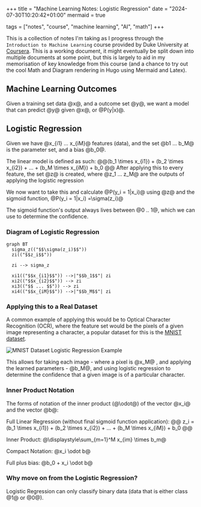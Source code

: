 +++
title = "Machine Learning Notes: Logistic Regression"
date = "2024-07-30T10:20:42+01:00"
mermaid = true

tags = ["notes", "course", "machine learning", "AI", "math"]
+++

This is a collection of notes I'm taking as I progress through the `Introduction to Machine Learning` course provided
by Duke University at [Coursera](https://coursera.org). This is a working document, it might eventually be split down
into multiple documents at some point, but this is largely to aid in my memorisation of key knowledge from this course
(and a chance to try out the cool Math and Diagram rendering in Hugo using Mermaid and Latex).

## Machine Learning Outcomes
Given a training set data @x@, and a outcome set @y@, we want a model that can predict @y@ given @x@, or @P(y|x)@.

## Logistic Regression
Given we have @x_{i1} ... x_{iM}@ features (data), and the set @b1 ... b_M@ is the parameter set, and a bias @b_0@.

The linear model is defined as such:
@@(b_1 \times x_{i1}) + (b_2 \times x_{i2}) + ... + (b_M \times x_{iM}) + b_0 @@
After applying this to every feature, the set @z@ is created, where @z_1 ... z_M@ are the outputs of applying the
logistic regression

We now want to take this and calculate @P(y_i = 1|x_i)@ using @z@ and the sigmoid function, @P(y_i = 1|x_i) =\sigma(z_i)@

The sigmoid function's output always lives between @0 .. 1@, which we can use to determine the confidence.

### Diagram of Logistic Regression
```mermaid
graph BT
  sigma_z(("$$\sigma(z_i)$$"))
  zi(("$$z_i$$"))

  zi --> sigma_z

  xi1(("$$x_{i1}$$")) -->|"$$b_1$$"| zi
  xi2(("$$x_{i2}$$")) --> zi
  xi3(("$$ ... $$")) --> zi
  xi4(("$$x_{iM}$$")) -->|"$$b_M$$"| zi
```

### Applying this to a Real Dataset
A common example of applying this would be to Optical Character Recognition (OCR), where the feature set would be the pixels
of a given image representing a character, a popular dataset for this is the [MNIST dataset](https://yann.lecun.com/exdb/mnist/).

![MNIST Dataset Logistic Regression Example](/images/OCR_Logistic_Regression.png)

This allows for taking each image - where a pixel is @x_M@ , and applying the learned parameters - @b_M@, and using logistic
regression to determine the confidence that a given image is of a particular character.

### Inner Product Notation
The forms of notation of the inner product (@\odot@) of the vector @x_i@ and the vector @b@:

Full Linear Regression (without final sigmoid function application):
@@
z_i = (b_1 \times x_{i1}) + (b_2 \times x_{i2}) + ... + (b_M \times x_{iM}) + b_0
@@

Inner Product: @\displaystyle\sum_{m=1}^M x_{im} \times b_m@

Compact Notation: @x_i \odot b@

Full plus bias:
@b_0 + x_i \odot b@

### Why move on from the Logistic Regression?
Logistic Regression can only classify binary data (data that is either class @1@ or @0@).
